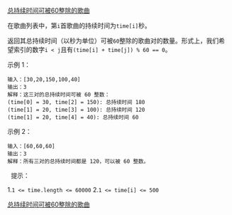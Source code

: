 [总持续时间可被60整除的歌曲](https://leetcode-cn.com/problems/pairs-of-songs-with-total-durations-divisible-by-60/)

在歌曲列表中，第`i`首歌曲的持续时间为`time[i]`秒。

返回其总持续时间（以秒为单位）可被`60`整除的歌曲对的数量。形式上，我们希望索引的数字`i < j`且有`(time[i] + time[j]) % 60 == 0`。

示例 1：

```
输入：[30,20,150,100,40]
输出：3
解释：这三对的总持续时间可被 60 整数：
(time[0] = 30, time[2] = 150): 总持续时间 180
(time[1] = 20, time[3] = 100): 总持续时间 120
(time[1] = 20, time[4] = 40): 总持续时间 60
```

示例 2：

```
输入：[60,60,60]
输出：3
解释：所有三对的总持续时间都是 120，可以被 60 整数。
```
 
提示：

1.`1 <= time.length <= 60000`
2.`1 <= time[i] <= 500`

[总持续时间可被60整除的歌曲](https://leetcode-cn.com/problems/pairs-of-songs-with-total-durations-divisible-by-60/solution/zong-chi-xu-shi-jian-ke-bei-60-zheng-chu-de-ge-q-2/)